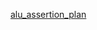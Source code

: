 [alu_assertion_plan](https://mirafra2-my.sharepoint.com/:x:/g/personal/amrutahalleppara_mirafra2_onmicrosoft_com/EcaPwnvgR91Nm5uEnLwa5oMB2r669CR2gIoAZBQCiT9Jug)
